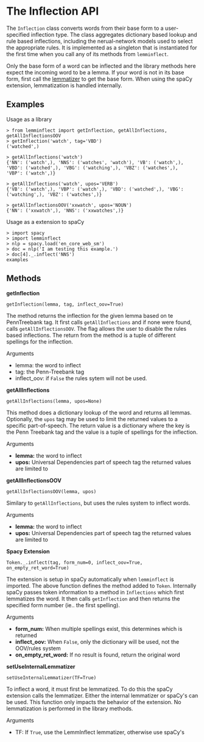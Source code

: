 
# The Inflection API

The `Inflection` class converts words from their base form to a user-specified inflection type.  The class aggregates dictionary based lookup and rule based inflections, including the nerual-network models used to select the appropriate rules.  It is implemented as a singleton that is instantiated for the first time when you call any of its methods from `lemminflect`.

Only the base form of a word can be inflected and the library methods here expect the incoming word to be a lemma.  If your word is not in its base form, first call the [lemmatizer](lemmatizer.md) to get the base form.  When using the spaCy extension, lemmatization is handled internally.


## Examples
Usage as a library
```
> from lemminflect import getInflection, getAllInflections, getAllInflectionsOOV
> getInflection('watch', tag='VBD')
('watched',)

> getAllInflections('watch')
{'NN': ('watch',), 'NNS': ('watches', 'watch'), 'VB': ('watch',), 'VBD': ('watched',), 'VBG': ('watching',), 'VBZ': ('watches',),  'VBP': ('watch',)}

> getAllInflections('watch', upos='VERB')
{'VB': ('watch',), 'VBP': ('watch',), 'VBD': ('watched',), 'VBG': ('watching',), 'VBZ': ('watches',)}

> getAllInflectionsOOV('xxwatch', upos='NOUN')
{'NN': ('xxwatch',), 'NNS': ('xxwatches',)}
```

Usage as a extension to spaCy
```
> import spacy
> import lemminflect
> nlp = spacy.load('en_core_web_sm')
> doc = nlp('I am testing this example.')
> doc[4]._.inflect('NNS')
examples
```

##  Methods
**getInflection**
```
getInflection(lemma, tag, inflect_oov=True)
```
The method returns the inflection for the given lemma based on te PennTreebank tag.  It first calls `getAllInflections` and if none were found, calls `getAllInflectionsOOV`.  The flag allows the user to disable the rules based inflections.  The return from the method is a tuple of different spellings for the inflection.

Arguments

* lemma: the word to inflect
* tag: the Penn-Treebank tag
* inflect_oov: if `False` the rules sytem will not be used.


**getAllInflections**
```
getAllInflections(lemma, upos=None)
```
This method does a dictionary lookup of the word and returns all lemmas.  Optionally, the `upos` tag may be used to limit the returned values to a specific part-of-speech.  The return value is a dictionary where the key is the Penn Treebank tag and the value is a tuple of spellings for the inflection.

Arguments

* **lemma:** the word to inflect
* **upos:** Universal Dependencies part of speech tag the returned values are limited to

**getAllInflectionsOOV**
```
getAllInflectionsOOV(lemma, upos)
```
Similary to `getAllInflections`, but uses the rules system to inflect words.

Arguments

* **lemma:** the word to inflect
* **upos:** Universal Dependencies part of speech tag the returned values are limited to


**Spacy Extension**
```
Token._.inflect(tag, form_num=0, inflect_oov=True, on_empty_ret_word=True)

```
The extension is setup in spaCy automatically when `lemminflect` is imported.  The above function defines the method added to `Token`.  Internally spaCy passes token information to a method in `Inflections` which first lemmatizes the word.  It then calls `getInflection` and then returns the specified form number (ie.. the first spelling).

Arguments

* **form_num:** When multiple spellings exist, this determines which is returned
* **inflect_oov:** When `False`, only the dictionary will be used, not the OOV/rules system
* **on_empty_ret_word:** If no result is found, return the original word

**setUseInternalLemmatizer**
```
setUseInternalLemmatizer(TF=True)
```
To inflect a word, it must first be lemmatized.  To do this the spaCy extension calls the lemmatizer.  Either the internal lemmatizer or spaCy's can be used.  This function only impacts the behavior of the extension.  No lemmatization is performed in the library methods.

Arguments

* TF: If `True`, use the LemmInflect lemmatizer, otherwise use spaCy's
